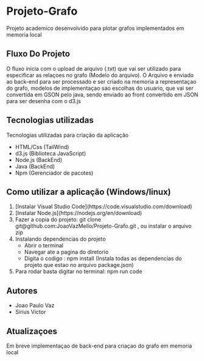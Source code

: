 # Projeto-Grafo

Projeto academico desenvolvido para plotar grafos implementados em memoria local

## Fluxo Do Projeto
O fluxo inicia com o upload de arquivo (.txt) que vai ser utilizado para especificar as relaçoes no grafo (Modelo do arquivo). O Arquivo e enviado ao back-end para ser processado e ser criado na memoria a representaçao do grafo, modelos de implementaçao sao escolhas do usuario, que vai ser convertida em GSON pelo java, sendo enviado ao front convertido em JSON para ser desenha com o d3.js


## Tecnologias utilizadas 

Tecnologias utilizadas para criação da aplicação

<ul>
  <li> HTML/Css (TailWind) </li> 
  <li> d3.js (Biblioteca JavaScript) </li>
  <li> Node.js (BackEnd) </li>
  <li> Java (BackEnd) </li>
  <li> Npm (Gerenciador de pacotes) </li>
</ul>


## Como utilizar a aplicação (Windows/linux)

<ol>
  <li> [Instalar Visual Studio Code](https://code.visualstudio.com/download) </li>
  <li> [Instalar Node.js](https://nodejs.org/en/download)</li>
  <li> Fazer a copia do projeto: git clone git@github.com:JoaoVazMello/Projeto-Grafo.git , ou instalar o arquivo zip</li>
  <li> Instalando dependencias do projeto
    <ul>
      <li> Abrir o terminal </li>
      <li> Navegar ate a pagina do diretorio </li>
      <li> Digita o codigo : npm install (Instala todas as dependencias do projeto que estao no arquivo package.json) </li>
    </ul>
  </li>
  <li> Para rodar basta digitar no terminal: npm run code </li>
</ol>

## Autores

<ul>
    <li> Joao Paulo Vaz </li>
    <li> Sirius Victor </li>
</ul>

## Atualizaçoes

Em breve implementaçao de back-end para criaçao do grafo em memoria local
